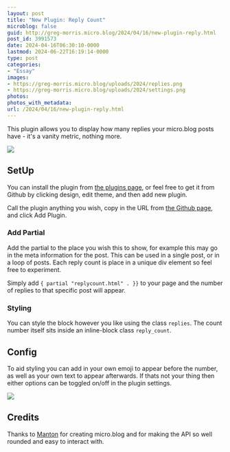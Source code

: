 ```yaml
---
layout: post
title: "New Plugin: Reply Count"
microblog: false
guid: http://greg-morris.micro.blog/2024/04/16/new-plugin-reply.html
post_id: 3991573
date: 2024-04-16T06:30:10-0000
lastmod: 2024-06-22T16:19:14-0000
type: post
categories:
- "Essay"
images:
- https://greg-morris.micro.blog/uploads/2024/replies.png
- https://greg-morris.micro.blog/uploads/2024/settings.png
photos:
photos_with_metadata:
url: /2024/04/16/new-plugin-reply.html
---
```

This plugin allows you to display how many replies your micro.blog posts have - it's a vanity metric, nothing more.

![](https://greg-morris.micro.blog/uploads/2024/replies.png)

## SetUp
You can install the plugin from [the plugins page](https://micro.blog/account/plugins/161059/find), or feel free to get it from Github by clicking design, edit theme, and then add new plugin.

Call the plugin anything you wish, copy in the URL from [the Github page](https://github.com/gr36/reply-count), and click Add Plugin.

### Add Partial
Add the partial to the place you wish this to show, for example this may go in the meta information for the post. This can be used in a single post, or in a loop of posts. Each reply count is place in a unique div element so feel free to experiment. 

Simply add ```{ partial "replycount.html" . }}``` to your page and the number of replies to that specific post will appear.

### Styling
You can style the block however you like using the class `replies`. The count number itself sits inside an inline-block class `reply_count`.

## Config
To aid styling you can add in your own emoji to appear before the number, as well as your own text to appear afterwards. If thats not your thing then either options can be toggled on/off in the plugin settings.

![](https://greg-morris.micro.blog/uploads/2024/settings.png)

## Credits
Thanks to [Manton](https://www.manton.org) for creating micro.blog and for making the API so well rounded and easy to interact with.



